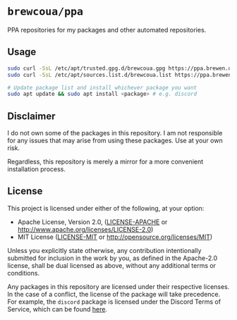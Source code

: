 # `brewcoua/ppa`

PPA repositories for my packages and other automated repositories.

## Usage

```bash
sudo curl -SsL /etc/apt/trusted.gpg.d/brewcoua.gpg https://ppa.brewen.dev/ubuntu/KEY.gpg
sudo curl -SsL /etc/apt/sources.list.d/brewcoua.list https://ppa.brewen.dev/ubuntu/brewcoua.list

# Update package list and install whichever package you want
sudo apt update && sudo apt install <package> # e.g. discord
```

## Disclaimer

I do not own some of the packages in this repository. I am not responsible for any issues that may arise from using these packages. Use at your own risk.

Regardless, this repository is merely a mirror for a more convenient installation process.

## License

This project is licensed under either of the following, at your option:

- Apache License, Version 2.0, ([LICENSE-APACHE](LICENSE-APACHE) or http://www.apache.org/licenses/LICENSE-2.0)
- MIT License ([LICENSE-MIT](LICENSE-MIT) or http://opensource.org/licenses/MIT)

Unless you explicitly state otherwise, any contribution intentionally submitted for inclusion in the work by you,
as defined in the Apache-2.0 license, shall be dual licensed as above, without any additional terms or conditions.

Any packages in this repository are licensed under their respective licenses. In the case of a conflict, the license of the package will take precedence.
For example, the `discord` package is licensed under the Discord Terms of Service, which can be found [here](https://discord.com/terms).
